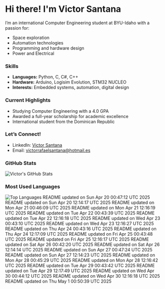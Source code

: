 # Hi there! I'm Victor Santana

I’m an international Computer Engineering student at BYU-Idaho with a passion for:
- Space exploration
- Automation technologies
- Programming and hardware design
- Power and Electrical

### Skills
- **Languages:** Python, C, C#, C++
- **Hardware:** Arduino, Logisim Evolution, STM32 NUCLEO
- **Interests:** Embedded systems, automation, digital design

### Current Highlights
- Studying Computer Engineering with a 4.0 GPA
- Awarded a full-year scholarship for academic excellence
- International student from the Dominican Republic

### Let’s Connect!
- LinkedIn: [Victor Santana](www.linkedin.com/in/victorrafaelsantana)
- Email: victorrafaelsantana@hotmail.es

### GitHub Stats
![Victor's GitHub Stats](https://github-readme-stats.vercel.app/api?username=vrsp05&show_icons=true&theme=tokyonight)

### Most Used Languages
![Top Languages](https://github-readme-stats.vercel.app/api/top-langs/?username=vrsp05&layout=compact&theme=tokyonight)
README updated on Sun Apr 20 00:47:12 UTC 2025
README updated on Sun Apr 20 12:14:17 UTC 2025
README updated on Mon Apr 21 00:46:09 UTC 2025
README updated on Mon Apr 21 12:16:19 UTC 2025
README updated on Tue Apr 22 00:43:39 UTC 2025
README updated on Tue Apr 22 12:16:18 UTC 2025
README updated on Wed Apr 23 00:43:10 UTC 2025
README updated on Wed Apr 23 12:16:27 UTC 2025
README updated on Thu Apr 24 00:43:16 UTC 2025
README updated on Thu Apr 24 12:17:09 UTC 2025
README updated on Fri Apr 25 00:43:48 UTC 2025
README updated on Fri Apr 25 12:16:17 UTC 2025
README updated on Sat Apr 26 00:42:20 UTC 2025
README updated on Sat Apr 26 12:14:14 UTC 2025
README updated on Sun Apr 27 00:47:24 UTC 2025
README updated on Sun Apr 27 12:14:23 UTC 2025
README updated on Mon Apr 28 00:45:29 UTC 2025
README updated on Mon Apr 28 12:16:42 UTC 2025
README updated on Tue Apr 29 00:43:42 UTC 2025
README updated on Tue Apr 29 12:17:49 UTC 2025
README updated on Wed Apr 30 00:44:12 UTC 2025
README updated on Wed Apr 30 12:16:18 UTC 2025
README updated on Thu May  1 00:50:39 UTC 2025
